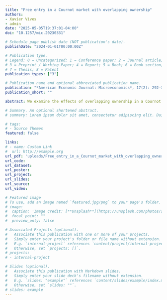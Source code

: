 ```yaml
---
title: "Free entry in a Cournot market with overlapping ownership"
authors:
- Xavier Vives
- admin
date: "2025-05-05T19:37:01-04:00"
doi: "10.1257/mic.20230331"

# Schedule page publish date (NOT publication's date).
publishDate: "2024-01-01T00:00:00Z"

# Publication type.
# Legend: 0 = Uncategorized; 1 = Conference paper; 2 = Journal article;
# 3 = Preprint / Working Paper; 4 = Report; 5 = Book; 6 = Book section;
# 7 = Thesis; 8 = Patent
publication_types: ["3"]

# Publication name and optional abbreviated publication name.
publication: "*American Economic Journal: Microeconomics*, 17(2): 292–320"
publication_short: ""

abstract: We examine the effects of overlapping ownership in a Cournot oligopoly where existing firms with overlapping ownership decide whether to enter a new market. We show that entry is either monotonically decreasing in the degree of overlapping ownership or has an inverted-U relationship with it. Although entry is excessive under non-decreasing returns to scale, with decreasing returns to scale entry (in contrast to standard results) is insufficient under high levels of overlapping ownership. Under standard assumptions, we find that overlapping ownership magnifies the negative impact of an increase of entry costs on entry providing a rationale for empirical evidence.

# Summary. An optional shortened abstract.
# summary: Lorem ipsum dolor sit amet, consectetur adipiscing elit. Duis posuere tellus ac convallis placerat. Proin tincidunt magna sed ex sollicitudin condimentum.

# tags:
# - Source Themes
featured: false

links:
# - name: Custom Link
#  url: http://example.org
url_pdf: 'uploads/Free_entry_in_a_Cournot_market_with_overlapping_ownership.pdf'
url_code: 
url_dataset: 
url_poster: 
url_project: 
url_slides: 
url_source: 
url_video: 

# Featured image
# To use, add an image named `featured.jpg/png` to your page's folder. 
# image:
#  caption: 'Image credit: [**Unsplash**](https://unsplash.com/photos/s9CC2SKySJM)'
#  focal_point: ""
#  preview_only: false

# Associated Projects (optional).
#   Associate this publication with one or more of your projects.
#   Simply enter your project's folder or file name without extension.
#   E.g. `internal-project` references `content/project/internal-project/index.md`.
#   Otherwise, set `projects: []`.
# projects:
# - internal-project

# Slides (optional).
#   Associate this publication with Markdown slides.
#   Simply enter your slide deck's filename without extension.
#   E.g. `slides: "example"` references `content/slides/example/index.md`.
#   Otherwise, set `slides: ""`.
# slides: example
---
```

